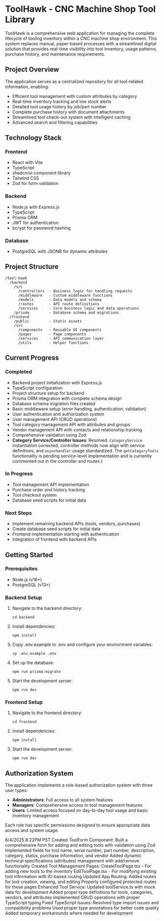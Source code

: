 # ToolHawk - CNC Machine Shop Tool Library

ToolHawk is a comprehensive web application for managing the complete lifecycle of tooling inventory within a CNC machine shop environment. This system replaces manual, paper-based processes with a streamlined digital solution that provides real-time visibility into tool inventory, usage patterns, purchase history, and maintenance requirements.

## Project Overview

The application serves as a centralized repository for all tool-related information, enabling:
- Efficient tool management with custom attributes by category
- Real-time inventory tracking and low stock alerts
- Detailed tool usage history by job/part number
- Complete purchase history with document attachments
- Streamlined tool check-out system with intelligent caching
- Advanced search and filtering capabilities

## Technology Stack

### Frontend
- React with Vite
- TypeScript
- shadcn/ui component library
- Tailwind CSS
- Zod for form validation

### Backend
- Node.js with Express.js
- TypeScript
- Prisma ORM
- JWT for authentication
- bcrypt for password hashing

### Database
- PostgreSQL with JSONB for dynamic attributes

## Project Structure

```
/tool-hawk
  /backend
    /src
      /controllers  - Business logic for handling requests
      /middleware   - Custom middleware functions
      /models       - Data models and schema
      /routes       - API route definitions
      /services     - Core business logic and data operations
    /prisma         - Database schema and migrations
  /frontend
    /public         - Static assets
    /src
      /components   - Reusable UI components
      /pages        - Page components
      /services     - API communication layer
      /utils        - Helper functions
```

## Current Progress

### Completed
- Backend project initialization with Express.js
- TypeScript configuration
- Project structure setup for backend
- Prisma ORM integration with complete schema design
- Database schema migration files created
- Basic middleware setup (error handling, authentication, validation)
- User authentication and authorization system
- User management API (CRUD operations)
- Tool category management API with attributes and groups
- Vendor management API with contacts and relationship tracking
- Comprehensive validation using Zod
- **Category Service/Controller Issues**: Resolved. `CategoryService` instantiation corrected, controller methods now align with service definitions, and `asyncHandler` usage standardized. The `getCategoryTools` functionality is pending service-level implementation and is currently commented out in the controller and routes.)

### In Progress
- Tool management API implementation
- Purchase order and history tracking
- Tool checkout system
- Database seed scripts for initial data

### Next Steps
- Implement remaining backend APIs (tools, vendors, purchases)
- Create database seed scripts for initial data
- Frontend implementation starting with authentication
- Integration of frontend with backend APIs

## Getting Started

### Prerequisites
- Node.js (v16+)
- PostgreSQL (v13+)

### Backend Setup
1. Navigate to the backend directory:
   ```
   cd backend
   ```

2. Install dependencies:
   ```
   npm install
   ```

3. Copy .env.example to .env and configure your environment variables:
   ```
   cp .env.example .env
   ```

4. Set up the database:
   ```
   npm run prisma:migrate
   ```

5. Start the development server:
   ```
   npm run dev
   ```

### Frontend Setup
1. Navigate to the frontend directory:
   ```
   cd frontend
   ```

2. Install dependencies:
   ```
   npm install
   ```

3. Start the development server:
   ```
   npm run dev
   ```

## Authorization System

The application implements a role-based authorization system with three user types:
- **Administrators**: Full access to all system features
- **Managers**: Comprehensive access to tool management features
- **Users**: Limited access focused on day-to-day tool usage and basic inventory management

Each role has specific permissions designed to ensure appropriate data access and system usage.

6/4/2025 8:22PM PST
Created ToolForm Component:
Built a comprehensive form for adding and editing tools with validation using Zod
Implemented fields for tool name, serial number, part number, description, category, status, purchase information, and vendor
Added dynamic technical specifications (attributes) management with add/remove functionality
Created Tool Management Pages:
CreateToolPage.tsx - For adding new tools to the inventory
EditToolPage.tsx - For modifying existing tool information with ID-based routing
Updated App Routing:
Added routes for tool creation, viewing, and editing
Properly configured protected routes for these pages
Enhanced Tool Service:
Updated toolService.ts with mock data for development
Added proper type definitions for tools, categories, vendors, and attributes
Implemented CRUD operations with proper TypeScript typing
Fixed TypeScript Issues:
Resolved type import issues and compatibility problems
Used proper type annotations for better code quality
Added temporary workarounds where needed for development
